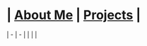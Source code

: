 # | [About Me](http://vlarko.com/About%20Me) | [Projects](http://vlarko.com/Projects) |
| - | - |
| | |
